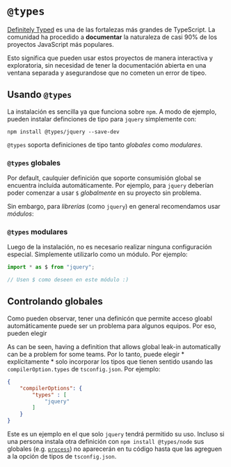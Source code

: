 # `@types`

[Definitely Typed](https://github.com/DefinitelyTyped/DefinitelyTyped) es una de las fortalezas más grandes de TypeScript. La comunidad ha procedido a **documentar** la naturaleza de casi 90% de los proyectos JavaScript más populares.

Esto significa que pueden usar estos proyectos de manera interactiva y exploratoria, sin necesidad de tener la documentación abierta en una ventana separada y asegurandose que no cometen un error de tipeo.

## Usando `@types`

La instalación es sencilla ya que funciona sobre `npm`. A modo de ejemplo, pueden instalar definciones de tipo para `jquery` simplemente con:

```
npm install @types/jquery --save-dev
```

`@types` soporta definiciones de tipo tanto *globales* como *modulares*.


### `@types` globales

Por default, caulquier definición que soporte consumisión global se encuentra incluída automáticamente. Por ejemplo, para `jquery` deberían poder comenzar a usar `$` *globalmente* en su proyecto sin problema.

Sin embargo, para *librerías* (como `jquery`) en general recomendamos usar *módulos*: 

### `@types` modulares

Luego de la instalación, no es necesario realizar ninguna configuración especial. Simplemente utilizarlo como un módulo. Por ejemplo:

```ts
import * as $ from "jquery";

// Usen $ como deseen en este módulo :)
```

## Controlando globales

Como pueden observar, tener una definicón que permite acceso gloabl automáticamente puede ser un problema para algunos equipos. Por eso, pueden elegir 

As can be seen, having a definition that allows global leak-in automatically can be a problem for some teams. Por lo tanto, puede elegir * explícitamente * solo incorporar los tipos que tienen sentido usando las `compilerOption.types` de  `tsconfig.json`. Por ejemplo:

```json
{
    "compilerOptions": {
        "types" : [
            "jquery"
        ]
    }
}
```

Este es un ejemplo en el que solo `jquery` tendrá permitido su uso. Incluso si una persona instala otra definición con `npm install @types/node` sus globales (e.g. [`process`](https://nodejs.org/api/process.html)) no aparecerán en tu código hasta que las agreguen a la opción de tipos de `tsconfig.json`.
